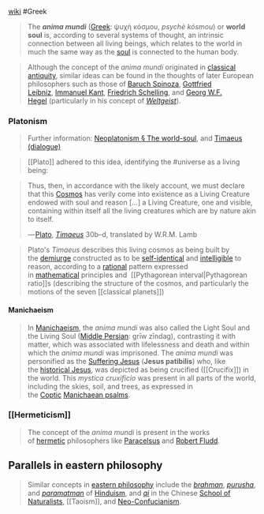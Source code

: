  [wiki](https://en.wikipedia.org/wiki/Anima_mundi "Anima mundi")
 #Greek
> The _**anima mundi**_ ([Greek](https://en.wikipedia.org/wiki/Ancient_Greek "Ancient Greek"): ψυχὴ κόσμου, _psychè kósmou_) or **world soul** is, according to several systems of thought, an intrinsic connection between all living beings, which relates to the world in much the same way as the [soul](https://en.wikipedia.org/wiki/Soul_(spirit) "Soul (spirit)") is connected to the human body.

> Although the concept of the _anima mundi_ originated in [classical antiquity](https://en.wikipedia.org/wiki/Classical_antiquity "Classical antiquity"), similar ideas can be found in the thoughts of later European philosophers such as those of [Baruch Spinoza](https://en.wikipedia.org/wiki/Baruch_Spinoza "Baruch Spinoza"), [Gottfried Leibniz](https://en.wikipedia.org/wiki/Gottfried_Leibniz "Gottfried Leibniz"), [Immanuel Kant](https://en.wikipedia.org/wiki/Immanuel_Kant "Immanuel Kant"), [Friedrich Schelling](https://en.wikipedia.org/wiki/Friedrich_Schelling "Friedrich Schelling"), and [Georg W.F. Hegel](https://en.wikipedia.org/wiki/Georg_Wilhelm_Friedrich_Hegel "Georg Wilhelm Friedrich Hegel") (particularly in his concept of _[Weltgeist](https://en.wikipedia.org/wiki/Weltgeist "Weltgeist")_).


### Platonism
> Further information: [Neoplatonism § The world-soul](https://en.wikipedia.org/wiki/Neoplatonism#The_world-soul "Neoplatonism"), and [Timaeus (dialogue)](https://en.wikipedia.org/wiki/Timaeus_(dialogue) "Timaeus (dialogue)")

> [[Plato]] adhered to this idea, identifying the #universe as a living being:

> Thus, then, in accordance with the likely account, we must declare that this [Cosmos](https://en.wikipedia.org/wiki/Cosmos "Cosmos") has verily come into existence as a Living Creature endowed with soul and reason [...] a Living Creature, one and visible, containing within itself all the living creatures which are by nature akin to itself.
> 
> — [Plato](https://en.wikipedia.org/wiki/Plato "Plato"), _[Timaeus](https://en.wikipedia.org/wiki/Timaeus_(dialogue) "Timaeus (dialogue)")_ 30b–d, translated by W.R.M. Lamb

> Plato's _Timaeus_ describes this living cosmos as being built by the [demiurge](https://en.wikipedia.org/wiki/Demiurge "Demiurge") constructed as to be [self-identical](https://en.wikipedia.org/wiki/Law_of_identity "Law of identity") and [intelligible](https://en.wikipedia.org/wiki/Intelligibility_(philosophy) "Intelligibility (philosophy)") to reason, according to a [rational](https://en.wikipedia.org/wiki/Rationalism "Rationalism") pattern expressed in [mathematical](https://en.wikipedia.org/wiki/Mathematical "Mathematical") principles and  [[Pythagorean interval|Pythagorean ratio]]s (describing the structure of the cosmos, and particularly the motions of the seven [[classical planets]])

#### Manichaeism
> In [Manichaeism](https://en.wikipedia.org/wiki/Manichaeism "Manichaeism"), the _anima mundi_ was also called the Light Soul and the Living Soul ([Middle Persian](https://en.wikipedia.org/wiki/Middle_Persian_language "Middle Persian language"): grīw zīndag), contrasting it with matter, which was associated with lifelessness and death and within which the _anima mundi_ was imprisoned. The _anima mundi_ was personified as the [Suffering Jesus](https://en.wikipedia.org/wiki/Jesus_in_Manichaeism#Jesus_the_Suffering "Jesus in Manichaeism") (__Jesus patibilis__) who, like the [historical Jesus](https://en.wikipedia.org/wiki/Jesus_in_Manichaeism#Jesus_the_Messiah "Jesus in Manichaeism"), was depicted as being crucified ([[Crucifix]]) in the world. This _mystica cruxificio_ was present in all parts of the world, including the skies, soil, and trees, as expressed in the [Coptic](https://en.wikipedia.org/wiki/Coptic_language) [Manichaean psalms](https://en.wikipedia.org/wiki/Manichaean_psalms "Manichaean psalms").

### [[Hermeticism]]
> The concept of the _anima mundi_ is present in the works of [hermetic](https://en.wikipedia.org/wiki/Hermeticism "Hermeticism") philosophers like [Paracelsus](https://en.wikipedia.org/wiki/Paracelsus "Paracelsus") and [Robert Fludd](https://en.wikipedia.org/wiki/Robert_Fludd "Robert Fludd").

## Parallels in eastern philosophy
> Similar concepts in [eastern philosophy](https://en.wikipedia.org/wiki/Eastern_philosophy "Eastern philosophy") include the _[brahman](https://en.wikipedia.org/wiki/Brahman "Brahman")_, _[purusha](https://en.wikipedia.org/wiki/Purusha "Purusha")_, and _[paramatman](https://en.wikipedia.org/wiki/Paramatman "Paramatman")_ of [Hinduism](https://en.wikipedia.org/wiki/Hinduism "Hinduism"), and _[qi](https://en.wikipedia.org/wiki/Qi "Qi")_ in the Chinese [School of Naturalists](https://en.wikipedia.org/wiki/School_of_Naturalists "School of Naturalists"), [[Taoism]], and [Neo-Confucianism](https://en.wikipedia.org/wiki/Neo-Confucianism "Neo-Confucianism").